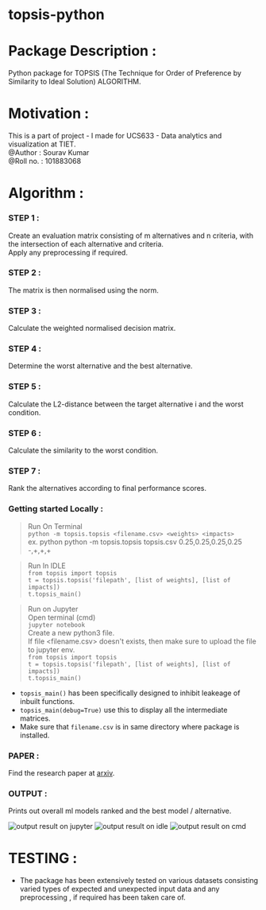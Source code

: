 # topsis-python
# Package Description :
Python package for TOPSIS (The Technique for Order of Preference by Similarity to Ideal Solution) ALGORITHM.  
# Motivation :   
This is a part of project - I made for UCS633 - Data analytics and visualization at TIET.     
@Author : Sourav Kumar    
@Roll no. : 101883068    
# Algorithm :    
### STEP 1 :    
Create an evaluation matrix consisting of m alternatives and n criteria, with the intersection of each alternative and criteria.   
Apply any preprocessing if required.   
### STEP 2 :   
The matrix is then normalised using the norm.

### STEP 3 :
Calculate the weighted normalised decision matrix.

### STEP 4 :
Determine the worst alternative and the best alternative.

### STEP 5 :
Calculate the L2-distance between the target alternative i and the worst condition.

### STEP 6 :
Calculate the similarity to the worst condition.

### STEP 7 :
Rank the alternatives according to final performance scores.   

### Getting started Locally :  
> Run On Terminal       
```python -m topsis.topsis <filename.csv> <weights> <impacts>```   
  ex. python python -m topsis.topsis topsis.csv 0.25,0.25,0.25,0.25 -,+,+,+     

> Run In IDLE   
```from topsis import topsis```      
```t = topsis.topsis('filepath', [list of weights], [list of impacts])```    
```t.topsis_main()```  

> Run on Jupyter   
Open terminal (cmd)   
```jupyter notebook```   
Create a new python3 file.     
If file <filename.csv> doesn't exists, then make sure to upload the file to jupyter env.    
```from topsis import topsis```      
```t = topsis.topsis('filepath', [list of weights], [list of impacts])```    
```t.topsis_main()```

* ```topsis_main()``` has been specifically designed to inhibit leakeage of inbuilt functions.  
* ```topsis_main(debug=True)``` use this to display all the intermediate matrices.   
* Make sure that ```filename.csv``` is in same directory where package is installed.
### PAPER :
Find the research paper at [arxiv](https://arxiv.org/ftp/arxiv/papers/1412/1412.5077.pdf).

### OUTPUT :
Prints out overall ml models ranked and the best model / alternative.

![output result on jupyter](/images/t.JPG)
![output result on idle](/images/t1.JPG)
![output result on cmd](/images/t2.JPG)   

# TESTING : 
* The package has been extensively tested on various datasets consisting varied types of expected and unexpected input data and any preprocessing , if required has been taken care of.
